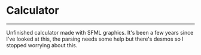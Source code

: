 # Calculator
___

Unfinished calculator made with SFML graphics. It's been a few years since I've looked at this, the parsing needs some help but there's desmos so I stopped worrying about this.
